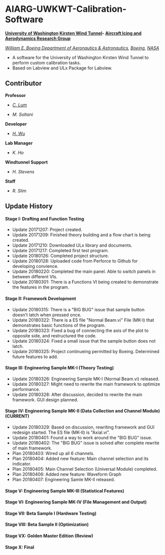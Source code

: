 # AIARG-UWKWT-Calibration-Software
**[University of Washington](http://www.washington.edu/) [Kirsten Wind Tunnel](https://www.aa.washington.edu/AERL/KWT)- [Aircraft Icing and Aerodynamics Research Group](https://www.aa.washington.edu/research/AIARG)**

*[William E. Boeing Department of Aeronautics & Astronautics](https://www.aa.washington.edu/), [Boeing](www.boeing.com), [NASA](https://www.nasa.gov/)*
* A software for the University of Washington Kirsten Wind Tunnel to perform custom calibration tasks. 
* Based on Labview and ULx Package for Labview.
## Contributor
**Professor**

* *[C. Lum](https://github.com/clum)*

* *M. Soltani*

**Developer**

* *[H. Wu](https://github.com/Errrneist)*

**Lab Manager**

* *K. Ho*

**Windtunnel Support**

* *H. Stevens*

**Staff**

* *R. Slim*

## Update History
#### Stage I: Drafting and Function Testing
* Update 20171207: Project created.
* Update 20171209: Finished theory building and a flow chart is being created.
* Update 20171210: Downloaded ULx library and documents.
* Update 20171217: Completed first test program.
* Update 20180126: Completed project structure.
* Update 20180128: Uploaded code from Perforce to Github for developing convience.
* Update 20180220: Completed the main panel. Able to switch panels in between different VIs.
* Update 20180301: There is a Functions VI being created to demonstrate the features in the program.
#### Stage II: Framework Development
* Update 20180315: There is a "BIG BUG" issue that sample button doesn't latch when pressed once.
* Update 20180322: There is a ES file "Normal Beam.vi" File (MK-I) that demonstrates basic functions of the program.
* Update 20180323: Fixed a bug of connecting the axis of the plot to opposite side, and restructured the code.
* Update 20180324: Fixed a small issue that the sample button does not latch.
* Update 20180325: Project continueing permitted by Boeing. Determined future features to add.
#### Stage III: Engineering Sample MK-I (Theory Testing)
* Update 20180326: Engineering Sample MK-I (Normal Beam.vi) released.
* Update 20180327: Might need to rewrite the main framework to optimize performance.
* Update 20180328: After discussion, decided to rewrite the main framework. GUI design planned.
#### Stage IV: Engineering Sample MK-II (Data Collection and Channel Module) (CURRENT)
* Update 20180329: Based on discussion, rewriting framework and GUI redesign started. The ES file (MK-II) is "Axial.vi".
* Update 20180401: Found a way to work around the "BIG BUG" issue.
* Update 20180402: The "BIG BUG" issue is solved after complete rewrite of main framework.
* Plan 20180403: Wired up all 6 channels.
* Plan 20180404: Added new feature: Main channel selection and its indicator.
* Plan 20180405: Main Channel Selection (Universal Module) completed.
* Plan 20180406: Added new feature: Waveform Graph
* Plan 20180407: Engineering Samle MK-II released.
#### Stage V: Engineering Sample MK-III (Statistical Features)
#### Stage VI: Engineering Sample MK-IV (File Management and Output)
#### Stage VII: Beta Sample I (Hardware Testing)
#### Stage VIII: Beta Sample II (Optimization)
#### Stage VX: Golden Master Edition (Review)
#### Stage X: Final

